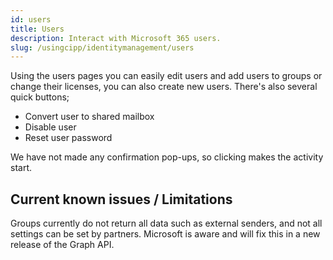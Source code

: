 ```yaml
---
id: users
title: Users
description: Interact with Microsoft 365 users.
slug: /usingcipp/identitymanagement/users
---
```


Using the users pages you can easily edit users and add users to groups or change their licenses, you can also create new users. There's also several quick buttons;

* Convert user to shared mailbox
* Disable user
* Reset user password

We have not made any confirmation pop-ups, so clicking makes the activity start.

## Current known issues / Limitations

Groups currently do not return all data such as external senders, and not all settings can be set by partners. Microsoft is aware and will fix this in a new release of the Graph API.
